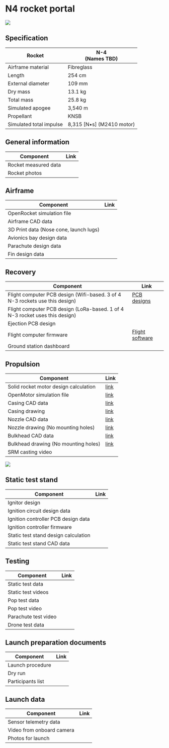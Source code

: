 # N4 rocket portal

![](image/n4-or.webp)

## Specification

| Rocket | N-4  <br>(Names TBD) |
| --- | --- |
| Airframe material | Fibreglass |
| Length | 254 cm |
| External diameter | 109 mm |
| Dry mass | 13.1 kg |
| Total mass | 25.8 kg |
| Simulated apogee | 3,540 m |
| Propellant | KNSB |
| Simulated total impulse | 8,315 \[N•s\] (M2410 motor) |

## General information

| Component         | Link  | 
|---|---|
| Rocket measured data | |
| Rocket photos | |

## Airframe
| Component         | Link  | 
|---|---|
| OpenRocket simulation file |   |
| Airframe CAD data   |   |
| 3D Print data (Nose cone, launch lugs)| |
| Avionics bay design data | |
| Parachute design data | |
| Fin design data | |

## Recovery
| Component         | Link  | 
|---|---|
| Flight computer PCB design (Wifi-based. 3 of 4 N-3 rockets use this design) | [PCB designs](https://github.com/nakujaproject/N4-Flight-Hardware) |
| Flight computer PCB design (LoRa-based. 1 of 4 N-3 rocket uses this design) | []() |
| Ejection PCB design | []() |
| Flight computer firmware | [Flight software](https://nakujaproject.com/N4-Flight-Software/)  |  
| Ground station dashboard |  | 


## Propulsion

| Component         | Link  | 
|---|---|
| Solid rocket motor design calculation  | [link](https://github.com/nakujaproject/N-4_Solid_Propulsion/blob/main/SRM%20Components/Design%20Calculations.pdf)  |
| OpenMotor simulation file | [link](https://github.com/nakujaproject/N-4_Solid_Propulsion/blob/main/Grains/N4_grain%20design.ric) |  
| Casing CAD data  | [link](https://github.com/nakujaproject/N-4_Solid_Propulsion/blob/main/SRM%20Components/Casing.SLDPRT)  |  
| Casing drawing  | [link](https://github.com/nakujaproject/N-4_Solid_Propulsion/blob/main/SRM%20Components/Bulkhead_Drawing.pdf)|
| Nozzle CAD data  | [link](https://github.com/nakujaproject/N-4_Solid_Propulsion/blob/main/SRM%20Components/Nozzle2.SLDPRT) |  
| Nozzle drawing (No mounting holes)  | [link](https://github.com/nakujaproject/N-4_Solid_Propulsion/blob/main/SRM%20Components/Nozzle2_Drawing_redesigned.PDF)  |  
| Bulkhead CAD data |  [link](https://github.com/nakujaproject/N-4_Solid_Propulsion/blob/main/SRM%20Components/Bulkhead.SLDPRT) |  
| Bulkhead drawing (No mounting holes) | [link](https://github.com/nakujaproject/N-4_Solid_Propulsion/blob/main/SRM%20Components/Bulkhead_Drawing.pdf)|
| SRM casting video| | 

![](image/n4_motor.jpeg)

## Static test stand
| Component         | Link  | 
|---|---|
| Ignitor design | |
| Ignition circuit design data | | 
| Ignition controller PCB design data | |
| Ignition controller firmware | | 
| Static test stand design calculation |  |
| Static test stand CAD data | |


## Testing
| Component         | Link  | 
|---|---|
| Static test data| |
| Static test videos | | 
| Pop test data| |
| Pop test video| |
| Parachute test video| |
| Drone test data |  |


## Launch preparation documents
| Component         | Link  | 
|---|---|
| Launch procedure | |
| Dry run | |
| Participants list || 


## Launch data
| Component         | Link  | 
|---|---|
| Sensor telemetry data | |
| Video from onboard camera  | |
| Photos for launch | |



